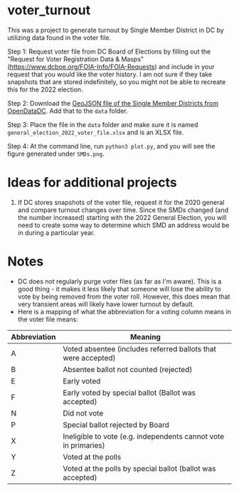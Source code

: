 # voter_turnout
This was a project to generate turnout by Single Member District in DC by utilizing data found in the voter file.

Step 1:
Request voter file from DC Board of Elections by filling out the "Request for Voter Registration Data & Masps"  (https://www.dcboe.org/FOIA-Info/FOIA-Requests) and include in your request that you would like the voter history. I am not sure if they take snapshots that are stored indefinitely, so you might not be able to recreate this for the 2022 election.

Step 2:
Download the [GeoJSON file of the Single Member Districts from OpenDataDC](https://opendata.dc.gov/datasets/single-member-district-from-2023). Add that to the `data` folder.

Step 3:
Place the file in the `data` folder and make sure it is named `general_election_2022_voter_file.xlsx` and is an XLSX file.

Step 4:
At the command line, run `python3 plot.py`, and you will see the figure generated under `SMDs.png`. 

# Ideas for additional projects
1. If DC stores snapshots of the voter file, request it for the 2020 general and compare turnout changes over time. Since the SMDs changed (and the number increased) starting with the 2022 General Election, you will need to create some way to determine which SMD an address would be in during a particular year.

# Notes
* DC does not regularly purge voter files (as far as I'm aware). This is a good thing - it makes it less likely that someone will lose the ability to vote by being removed from the voter roll. However, this does mean that very transient areas will likely have lower turnout by default.
* Here is a mapping of what the abbreviation for a voting column means in the voter file means:

| Abbreviation | Meaning |
| ------------- | ------------- |
| A	| Voted absentee (includes referred ballots that were accepted) |
| B	| Absentee ballot not counted (rejected) |
| E	| Early voted |
| F	| Early voted by special ballot (Ballot was accepted) |
| N	| Did not vote |
| P	| Special ballot rejected by Board |
| X	| Ineligible to vote (e.g. independents cannot vote in primaries) |
| Y	| Voted at the polls |
| Z	| Voted at the polls by special ballot (ballot was accepted) |
